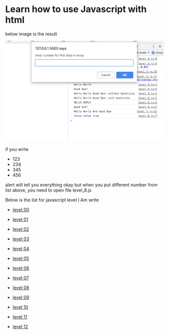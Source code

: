 # Learn how to use Javascript with html

below image is the result

![screenshot](./screenshot.png)

if you write
- 123
- 234
- 345
- 456

alert will tell you everything okay but when you put different number from list above, you need to open file level_8.js

Below is the list for javascript level I Am write

- [level 00](https://github.com/indraakkk/indra-js/blob/master/js/level_0.js)

- [level 01](https://github.com/indraakkk/indra-js/blob/master/js/level_0.js)

- [level 02](https://github.com/indraakkk/indra-js/blob/master/js/level_0.js)

- [level 03](https://github.com/indraakkk/indra-js/blob/master/js/level_0.js)

- [level 04](https://github.com/indraakkk/indra-js/blob/master/js/level_0.js)

- [level 05](https://github.com/indraakkk/indra-js/blob/master/js/level_0.js)

- [level 06](https://github.com/indraakkk/indra-js/blob/master/js/level_0.js)

- [level 07](https://github.com/indraakkk/indra-js/blob/master/js/level_0.js)

- [level 08](https://github.com/indraakkk/indra-js/blob/master/js/level_0.js)

- [level 09](https://github.com/indraakkk/indra-js/blob/master/js/level_0.js)

- [level 10](https://github.com/indraakkk/indra-js/blob/master/js/level_0.js)

- [level 11](https://github.com/indraakkk/indra-js/blob/master/js/level_0.js)

- [level 12](https://github.com/indraakkk/indra-js/blob/master/js/level_0.js)

